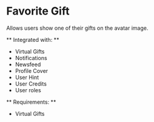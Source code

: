 Favorite Gift
====

Allows users show one of their gifts on the avatar image. 

** Integrated with: **

* Virtual Gifts
* Notifications
* Newsfeed
* Profile Cover
* User Hint
* User Credits
* User roles

** Requirements: **

* Virtual Gifts
